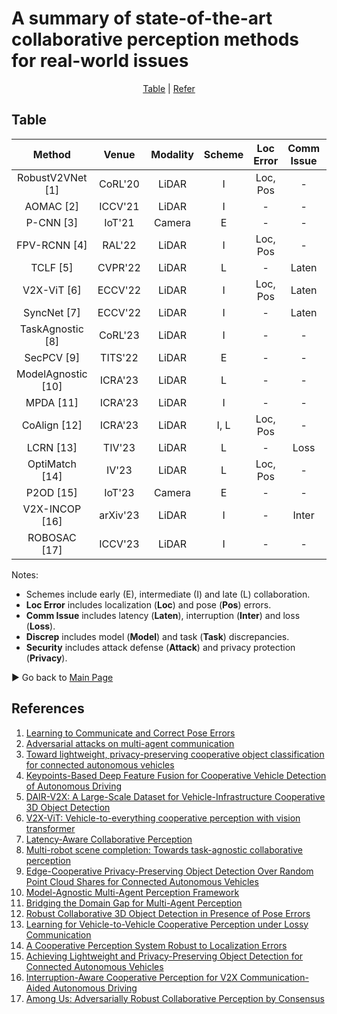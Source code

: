 # A summary of state-of-the-art collaborative perception methods for real-world issues

<div align="center">
<p align="center">
<a href="#table">Table</a> |
<a href="#references">Refer</a> 
</p>
</div>

## Table
|   Method               |   Venue         | Modality         |       Scheme         |     Loc Error         |   Comm Issue         |     Discrep         |      Security         |    Code                                                                         |
|:----------------------:|:---------------:|:----------------:|:--------------------:|:---------------------:|:--------------------:|:-------------------:|:---------------------:|:-------------------------------------------------------------------------------:|
| RobustV2VNet [1]       | CoRL'20         | LiDAR            | I                    | Loc, Pos              | -                    | -                   | -                     | -                                                                               |
| AOMAC [2]              | ICCV'21         | LiDAR            | I                    | -                     | -                    | -                   | Attack                | -                                                                               |
| P-CNN [3]              | IoT'21          | Camera           | E                    | -                     | -                    | -                   | Privacy               | -                                                                               |
| FPV-RCNN [4]           | RAL'22          | LiDAR            | I                    | Loc, Pos              | -                    | -                   | -                     | [Link](https://github.com/YuanYunshuang/FPV_RCNN)                              |
| TCLF [5]               | CVPR'22         | LiDAR            | L                    | -                     | Laten                | -                   | -                     | [Link](https://github.com/AIR-THU/DAIR-V2X)                                     |
| V2X-ViT [6]            | ECCV'22         | LiDAR            | I                    | Loc, Pos              | Laten                | -                   | -                     | [Link](https://github.com/DerrickXuNu/v2x-vit)                                  |
| SyncNet [7]            | ECCV'22         | LiDAR            | I                    | -                     | Laten                | -                   | -                     | [Link](https://github.com/MediaBrain-SJTU/SyncNet)                              |
| TaskAgnostic [8]       | CoRL'23         | LiDAR            | I                    | -                     | -                    | Task                | -                     | [Link](https://github.com/coperception/star)                                    |
| SecPCV [9]             | TITS'22         | LiDAR            | E                    | -                     | -                    | -                   | Privacy               | -                                                                               |
| ModelAgnostic [10]     | ICRA'23         | LiDAR            | L                    | -                     | -                    | Model               | -                     | [Link](https://github.com/DerrickXuNu/model_anostic)                            |
| MPDA [11]              | ICRA'23         | LiDAR            | I                    | -                     | -                    | Model               | -                     | [Link](https://github.com/DerrickXuNu/MPDA)                                     |
| CoAlign [12]           | ICRA'23         | LiDAR            | I, L                 | Loc, Pos              | -                    | -                   | -                     | [Link](https://github.com/yifanlu0227/CoAlign)                                  |
| LCRN [13]              | TIV'23          | LiDAR            | L                    | -                     | Loss                 | -                   | -                     | -                                                                               |
| OptiMatch [14]         | IV'23           | LiDAR            | L                    | Loc, Pos              | -                    | -                   | -                     | -                                                                               |
| P2OD [15]              | IoT'23          | Camera           | E                    | -                     | -                    | -                   | Privacy               | -                                                                               |
| V2X-INCOP [16]         | arXiv'23        | LiDAR            | I                    | -                     | Inter                | -                   | -                     | -                                                                               |
| ROBOSAC [17]           | ICCV'23         | LiDAR            | I                    | -                     | -                    | -                   | Attack               | [Link](https://github.com/coperception/ROBOSAC)                                  |

Notes:
- Schemes include early (E), intermediate (I) and late (L) collaboration.
- **Loc Error** includes localization (**Loc**) and pose (**Pos**) errors.
- **Comm Issue** includes latency (**Laten**), interruption (**Inter**) and loss (**Loss**).
- **Discrep** includes model (**Model**) and task (**Task**) discrepancies.
- **Security** includes attack defense (**Attack**) and privacy protection (**Privacy**).

▶️ Go back to [Main Page](README.md)

## References
1. [Learning to Communicate and Correct Pose Errors](https://arxiv.org/abs/2011.05289)
2. [Adversarial attacks on multi-agent communication](https://arxiv.org/abs/2101.06560)
3. [Toward lightweight, privacy-preserving cooperative object classification for connected autonomous vehicles](https://ieeexplore.ieee.org/document/9468670)
4. [Keypoints-Based Deep Feature Fusion for Cooperative Vehicle Detection of Autonomous Driving](https://arxiv.org/abs/2109.11615)
5. [DAIR-V2X: A Large-Scale Dataset for Vehicle-Infrastructure Cooperative 3D Object Detection](https://arxiv.org/abs/2204.05575)
6. [V2X-ViT: Vehicle-to-everything cooperative perception with vision transformer](https://arxiv.org/abs/2203.10638)
7. [Latency-Aware Collaborative Perception](https://arxiv.org/abs/2207.08560)
8. [Multi-robot scene completion: Towards task-agnostic collaborative perception](https://openreview.net/forum?id=hW0tcXOJas2)
9. [Edge-Cooperative Privacy-Preserving Object Detection Over Random Point Cloud Shares for Connected Autonomous Vehicles](https://ieeexplore.ieee.org/document/9928424)
10. [Model-Agnostic Multi-Agent Perception Framework](https://arxiv.org/abs/2203.13168)
11. [Bridging the Domain Gap for Multi-Agent Perception](https://arxiv.org/abs/2210.08451)
12. [Robust Collaborative 3D Object Detection in Presence of Pose Errors](https://arxiv.org/abs/2211.07214)
13. [Learning for Vehicle-to-Vehicle Cooperative Perception under Lossy Communication](https://arxiv.org/abs/2212.08273)
14. [A Cooperative Perception System Robust to Localization Errors](https://arxiv.org/abs/2210.06289)
15. [Achieving Lightweight and Privacy-Preserving Object Detection for Connected Autonomous Vehicles](https://ieeexplore.ieee.org/document/9913215)
16. [Interruption-Aware Cooperative Perception for V2X Communication-Aided Autonomous Driving](https://arxiv.org/abs/2304.11821)
17. [Among Us: Adversarially Robust Collaborative Perception by Consensus](https://arxiv.org/abs/2303.09495)
